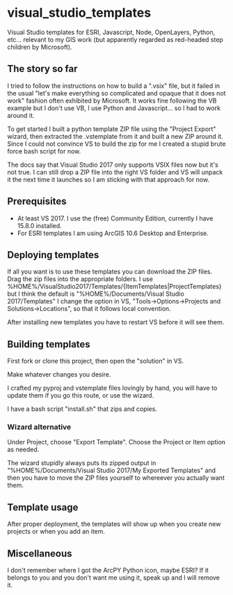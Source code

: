 # visual_studio_templates
Visual Studio templates for ESRI, Javascript, Node, OpenLayers, Python, etc... 
relevant to my GIS work (but apparently regarded as red-headed step children
by Microsoft).

## The story so far

I tried to follow the instructions on how to build a ".vsix" file, but
it failed in the usual "let's make everything so complicated and
opaque that it does not work" fashion often exhibited by Microsoft. It
works fine following the VB example but I don't use VB, I use Python
and Javascript... so I had to work around it.

To get started I built a python template ZIP file using the "Project
Export" wizard, then extracted the .vstemplate from it and built a new ZIP
around it. Since I could not convince VS to build the zip for me I created
a stupid brute force bash script for now.

The docs say that Visual Studio 2017 only supports VSIX files now but it's
not true. I can still drop a ZIP file into the right VS folder and VS
will unpack it the next time it launches so I am sticking with that
approach for now.

## Prerequisites

* At least VS 2017. I use the (free) Community Edition, currently I have 15.8.0 installed.
* For ESRI templates I am using ArcGIS 10.6 Desktop and Enterprise.

## Deploying templates

If all you want is to use these templates you can download the ZIP
files. Drag the zip files into the appropriate folders. I
use %HOME%/VisualStudio2017/Templates/{ItemTemplates|ProjectTemplates}
but I think the default is "%HOME%/Documents/Visual Studio
2017/Templates" I change the option in VS, "Tools->Options->Projects
and Solutions->Locations", so that it follows local convention.

After installing new templates you have to restart VS before it will see them.

## Building templates

First fork or clone this project, then open the "solution" in VS.

Make whatever changes you desire.

I crafted my pyproj and vstemplate files lovingly by hand, you will have to update them if you go this route, or use the wizard.

I have a bash script "install.sh" that zips and copies.

### Wizard alternative

Under Project, choose "Export Template". Choose the Project or Item option as needed.

The wizard stupidly always puts its zipped output in
"%HOME%/Documents/Visual Studio 2017/My Exported Templates"
and then you have to move the ZIP files yourself to whereever you actually want them.

## Template usage

After proper deployment, the templates
will show up when you create new projects or when you add an item.

## Miscellaneous

I don't remember where I got the ArcPY Python icon, maybe ESRI? If it
belongs to you and you don't want me using it, speak up and I will
remove it.
